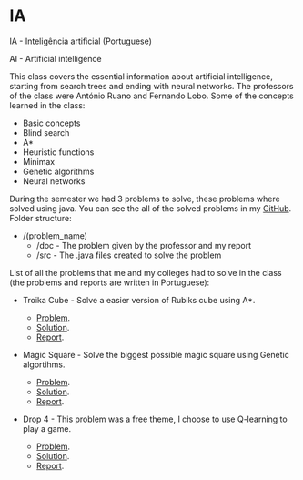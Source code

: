 # IA

IA - Inteligência artificial (Portuguese)

AI - Artificial intelligence

This class covers the essential information about artificial intelligence, starting from search trees and ending with neural networks. The professors of the class were António Ruano and Fernando Lobo. Some of the concepts learned in the class:

* Basic concepts
* Blind search
* A*
* Heuristic functions
* Minimax
* Genetic algorithms
* Neural networks

During the semester we had 3 problems to solve, these problems where solved using java. You can see the all of the solved problems in my [GitHub](https://github.com/CyrillBrito/IA). Folder structure:

* /(problem_name)
   * /doc - The problem given by the professor and my report
   * /src - The .java files created to solve the problem

List of all the problems that me and my colleges had to solve in the class (the problems and reports are written in Portuguese):

* Troika Cube - Solve a easier version of Rubiks cube using A*.
	* [Problem](https://github.com/CyrillBrito/IA/blob/master/Troika%20Cube/doc/problem.pdf).
	* [Solution](https://github.com/CyrillBrito/IA/tree/master/Troika%20Cube/src).
	* [Report](https://github.com/CyrillBrito/IA/blob/master/Troika%20Cube/doc/report.pdf).

* Magic Square - Solve the biggest possible magic square using Genetic algortihms.
	* [Problem](https://github.com/CyrillBrito/IA/blob/master/Magic%20Square/doc/problem.pdf).
	* [Solution](https://github.com/CyrillBrito/IA/tree/master/Magic%20Square/src).
	* [Report](https://github.com/CyrillBrito/IA/blob/master/Magic%20Square/doc/report.pdf).

* Drop 4 - This problem was a free theme, I choose to use Q-learning to play a game.
	* [Problem](https://github.com/CyrillBrito/IA/blob/master/Drop%204/doc/problem.pdf).
	* [Solution](https://github.com/CyrillBrito/IA/tree/master/Drop%204/src).
	* [Report](https://github.com/CyrillBrito/IA/blob/master/Drop%204/doc/report.pdf).
